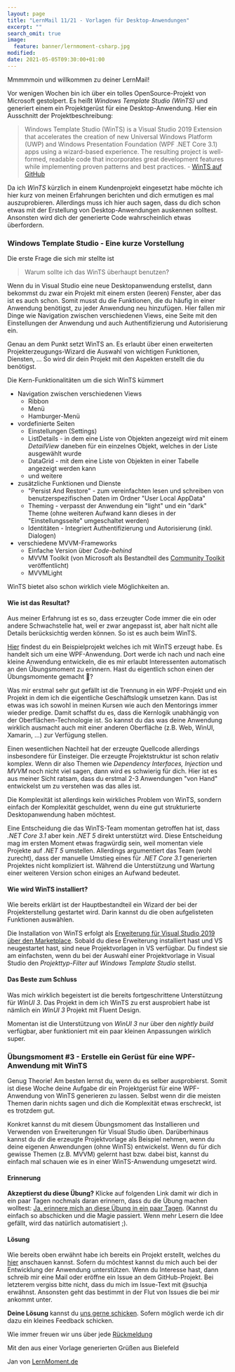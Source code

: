 ```yaml
---
layout: page
title: "LernMail 11/21 - Vorlagen für Desktop-Anwendungen"
excerpt: ""
search_omit: true
image:
  feature: banner/lernmoment-csharp.jpg
modified:
date: 2021-05-05T09:30:00+01:00
---
```


Mmmmmoin und willkommen zu deiner LernMail!

Vor wenigen Wochen bin ich über ein tolles OpenSource-Projekt von Microsoft gestolpert. Es heißt *Windows Template Studio (WinTS)* und generiert einem ein Projektgerüst für eine Desktop-Anwendung. Hier ein Ausschnitt der Projektbeschreibung:

> Windows Template Studio (WinTS) is a Visual Studio 2019 Extension that accelerates the creation of new Universal Windows Platform (UWP) and Windows Presentation Foundation (WPF .NET Core 3.1) apps using a wizard-based experience. The resulting project is well-formed, readable code that incorporates great development features while implementing proven patterns and best practices. - [WinTS auf GitHub](https://github.com/microsoft/WindowsTemplateStudio)

Da ich *WinTS* kürzlich in einem Kundenprojekt eingesetzt habe möchte ich hier kurz von meinen Erfahrungen berichten und dich ermutigen es mal auszuprobieren. Allerdings muss ich hier auch sagen, dass du dich schon etwas mit der Erstellung von Desktop-Anwendungen auskennen solltest. Ansonsten wird dich der generierte Code wahrscheinlich etwas überfordern.

### Windows Template Studio - Eine kurze Vorstellung
Die erste Frage die sich mir stellte ist

> Warum sollte ich das WinTS überhaupt benutzen?

Wenn du in Visual Studio eine neue Desktopanwendung erstellst, dann bekommst du zwar ein Projekt mit einem ersten (leeren) Fenster, aber das ist es auch schon. Somit musst du die Funktionen, die du häufig in einer Anwendung benötigst, zu jeder Anwendung neu hinzufügen. Hier fallen mir Dinge wie Navigation zwischen verschiedenen Views, eine Seite mit den Einstellungen der Anwendung und auch Authentifizierung und Autorisierung ein.

Genau an dem Punkt setzt WinTS an. Es erlaubt über einen erweiterten Projekterzeugungs-Wizard die Auswahl von wichtigen Funktionen, Diensten, ... So wird dir dein Projekt mit den Aspekten erstellt die du benötigst.

Die Kern-Funktionalitäten um die sich WinTS kümmert
 - Navigation zwischen verschiedenen Views 
   - Ribbon
   - Menü
   - Hamburger-Menü
 - vordefinierte Seiten
   - Einstellungen (Settings)
   - ListDetails - in dem eine Liste von Objekten angezeigt wird mit einem *DetailView* daneben für ein einzelnes Objekt, welches in der Liste ausgewählt wurde
   - DataGrid - mit dem eine Liste von Objekten in einer Tabelle angezeigt werden kann
   - und weitere
 - zusätzliche Funktionen und Dienste
   - "Persist And Restore" - zum vereinfachten lesen und schreiben von benutzerspezifischen Daten im Ordner "User Local AppData"
   - Theming - verpasst der Anwendung ein "light" und ein "dark" Theme (ohne weiteren Aufwand kann dieses in der "Einstellungsseite" umgeschaltet werden)
   - Identitäten - Integriert Authentifizierung und Autorisierung (inkl. Dialogen)
 - verschiedene MVVM-Frameworks
   - Einfache Version über *Code-behind*
   - MVVM Toolkit (von Microsoft als Bestandteil des [Community Toolkit](https://github.com/windows-toolkit/WindowsCommunityToolkit) veröffentlicht)
   - MVVMLight

WinTS bietet also schon wirklich viele Möglichkeiten an.

#### Wie ist das Resultat?
Aus meiner Erfahrung ist es so, dass erzeugter Code immer die ein oder andere Schwachstelle hat, weil er zwar angepasst ist, aber halt nicht alle Details berücksichtig werden können. So ist es auch beim WinTS.

[Hier](https://github.com/LernMoment/UebungsMomentReminder) findest du ein Beispielprojekt welches ich mit WinTS erzeugt habe. Es handelt sich um eine WPF-Anwendung. Dort werde ich nach und nach eine kleine Anwendung entwickeln, die es mir erlaubt Interessenten automatisch an den Übungsmoment zu erinnern. Hast du eigentlich schon einen der Übungsmomente gemacht 🧐?

Was mir erstmal sehr gut gefällt ist die Trennung in ein WPF-Projekt und ein Projekt in dem ich die eigentliche Geschäftslogik umsetzen kann. Das ist etwas was ich sowohl in meinen Kursen wie auch den Mentorings immer wieder predige. Damit schaffst du es, dass die Kernlogik unabhängig von der Oberflächen-Technologie ist. So kannst du das was deine Anwendung wirklich ausmacht auch mit einer anderen Oberfläche (z.B. Web, WinUI, Xamarin, ...) zur Verfügung stellen.

Einen wesentlichen Nachteil hat der erzeugte Quellcode allerdings insbesondere für Einsteiger. Die erzeugte Projektstruktur ist schon relativ komplex. Wenn dir also Themen wie *Dependency *Interfaces*, Injection* und *MVVM* noch nicht viel sagen, dann wird es schwierig für dich. Hier ist es aus meiner Sicht ratsam, dass du erstmal 2-3 Anwendungen "von Hand" entwickelst um zu verstehen was das alles ist. 

Die Komplexität ist allerdings kein wirkliches Problem von WinTS, sondern einfach der Komplexität geschuldet, wenn du eine gut strukturierte Desktopanwendung haben möchtest.

Eine Entscheidung die das WinTS-Team momentan getroffen hat ist, dass *.NET Core 3.1* aber kein *.NET 5* direkt unterstützt wird. Diese Entscheidung mag im ersten Moment etwas fragwürdig sein, weil momentan viele Projekte auf *.NET 5* umstellen. Allerdings argumentiert das Team (wohl zurecht), dass der manuelle Umstieg eines für *.NET Core 3.1* generierten Projektes nicht kompliziert ist. Während die Unterstützung und Wartung einer weiteren Version schon einiges an Aufwand bedeutet.

#### Wie wird WinTS installiert?
Wie bereits erklärt ist der Hauptbestandteil ein Wizard der bei der Projekterstellung gestartet wird. Darin kannst du die oben aufgelisteten Funktionen auswählen.

Die Installation von WinTS erfolgt als [Erweiterung für Visual Studio 2019 über den Marketplace](https://marketplace.visualstudio.com/items?itemName=WASTeamAccount.WindowsTemplateStudio). Sobald du diese Erweiterung installiert hast und VS neugestartet hast, sind neue Projektvorlagen in VS verfügbar. Du findest sie am einfachsten, wenn du bei der Auswahl einer Projektvorlage in Visual Studio den *Projekttyp-Filter* auf *Windows Template Studio* stellst.

#### Das Beste zum Schluss
Was mich wirklich begeistert ist die bereits fortgeschrittene Unterstützung für *WinUI 3*. Das Projekt in dem ich WinTS zu erst ausprobiert habe ist nämlich ein *WinUI 3* Projekt mit Fluent Design.

Momentan ist die Unterstützung von *WinUI 3* nur über den *nightly build* verfügbar, aber funktioniert mit ein paar kleinen Anpassungen wirklich super. 

### Übungsmoment #3 - Erstelle ein Gerüst für eine WPF-Anwendung mit WinTS
Genug Theorie! Am besten lernst du, wenn du es selber ausprobierst. Somit ist diese Woche deine Aufgabe dir ein Projektgerüst für eine WPF-Anwendung von WinTS generieren zu lassen. Selbst wenn dir die meisten Themen darin nichts sagen und dich die Komplexität etwas erschreckt, ist es trotzdem gut.

Konkret kannst du mit diesem Übungsmoment das Installieren und Verwenden von Erweiterungen für Visual Studio üben. Darüberhinaus kannst du dir die erzeugte Projektvorlage als Beispiel nehmen, wenn du deine eigenen Anwendungen (ohne WinTS) entwickelst. Wenn du für dich gewisse Themen (z.B. MVVM) gelernt hast bzw. dabei bist, kannst du einfach mal schauen wie es in einer WinTS-Anwendung umgesetzt wird.

#### Erinnerung
**Akzeptierst du diese Übung?** Klicke auf folgenden Link damit wir dich in ein paar Tagen nochmals daran erinnern, dass du die Übung machen wolltest: [Ja, erinnere mich an diese Übung in ein paar Tagen](mailto:jan@lernmoment?subject=[LernMail%2011-21]%20Übungsmoment%20akzeptiert). (Kannst du einfach so abschicken und die Magie passiert. Wenn mehr Lesern die Idee gefällt, wird das natürlich automatisiert ;).

#### Lösung
Wie bereits oben erwähnt habe ich bereits ein Projekt erstellt, welches du [hier](https://github.com/LernMoment/UebungsMomentReminder) anschauen kannst. Sofern du möchtest kannst du mich auch bei der Entwicklung der Anwendung unterstützen. Wenn du Interesse hast, dann schreib mir eine Mail oder eröffne ein Issue an dem GitHub-Projekt. Bei letzterem vergiss bitte nicht, dass du mich im Issue-Text mit @suchja erwähnst. Ansonsten geht das bestimmt in der Flut von Issues die bei mir ankommt unter.

**Deine Lösung** kannst du [uns gerne schicken](mailto:jan@lernmoment?subject=[LernMail%2011-21]%20Übungsmoment%20Lösung). Sofern möglich werde ich dir dazu ein kleines Feedback schicken.

Wie immer freuen wir uns über jede [Rückmeldung](mailto:jan@lernmoment.de?subject=Rückmeldung%20LernMail%210-21)

Mit den aus einer Vorlage generierten Grüßen aus Bielefeld

Jan von [LernMoment.de](https://www.lernmoment.de)